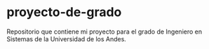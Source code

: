 # proyecto-de-grado
Repositorio que contiene mi proyecto para el grado de Ingeniero en Sistemas de la Universidad de los Andes. 
